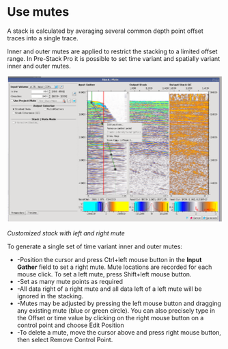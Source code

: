 # Use mutes

A stack is calculated by averaging several common depth point offset traces into a single trace.

Inner and outer mutes are applied to restrict the stacking to a limited offset range. In Pre-Stack Pro it is possible to set time variant and spatially variant inner and outer mutes.

![](../../../.gitbook/assets/005_processing.PNG)

_Customized stack with left and right mute_

To generate a single set of time variant inner and outer mutes:

* -Position the cursor and press Ctrl+left mouse button in the **Input Gather** field to set a right mute. Mute locations are recorded for each mouse click. To set a left mute, press Shift+left mouse button.
* -Set as many mute points as required
* -All data right of a right mute and all data left of a left mute will be ignored in the stacking. 
* -Mutes may be adjusted by pressing the left mouse button and dragging any existing mute \(blue or green circle\). You can also precisely type in the Offset or time value by clicking on the right mouse button on a control point and choose Edit Position
* -To delete a mute, move the cursor above and press right mouse button, then select Remove Control Point.

